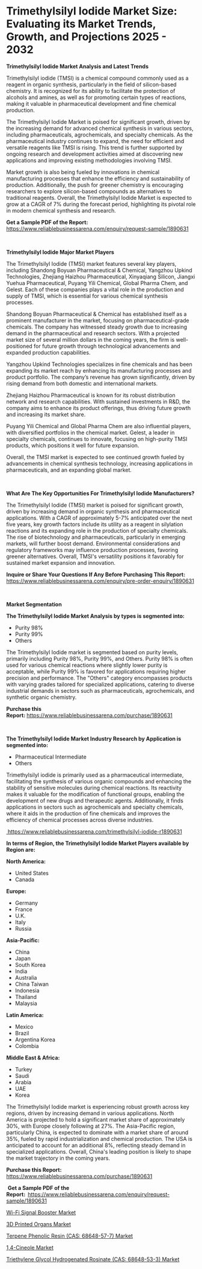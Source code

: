 <p><h1>Trimethylsilyl Iodide Market Size: Evaluating its Market Trends, Growth, and Projections 2025 - 2032</h1></p><p><strong>Trimethylsilyl Iodide Market Analysis and Latest Trends</strong></p>
<p><p>Trimethylsilyl iodide (TMSI) is a chemical compound commonly used as a reagent in organic synthesis, particularly in the field of silicon-based chemistry. It is recognized for its ability to facilitate the protection of alcohols and amines, as well as for promoting certain types of reactions, making it valuable in pharmaceutical development and fine chemical production.</p><p>The Trimethylsilyl Iodide Market is poised for significant growth, driven by the increasing demand for advanced chemical synthesis in various sectors, including pharmaceuticals, agrochemicals, and specialty chemicals. As the pharmaceutical industry continues to expand, the need for efficient and versatile reagents like TMSI is rising. This trend is further supported by ongoing research and development activities aimed at discovering new applications and improving existing methodologies involving TMSI.</p><p>Market growth is also being fueled by innovations in chemical manufacturing processes that enhance the efficiency and sustainability of production. Additionally, the push for greener chemistry is encouraging researchers to explore silicon-based compounds as alternatives to traditional reagents. Overall, the Trimethylsilyl Iodide Market is expected to grow at a CAGR of 7% during the forecast period, highlighting its pivotal role in modern chemical synthesis and research.</p></p>
<p><strong>Get a Sample PDF of the Report:&nbsp;</strong> <a href="https://www.reliablebusinessarena.com/enquiry/request-sample/1890631?utm_campaign=1990&utm_medium=2&utm_source=Github&utm_content=ia&utm_term=31012025&utm_id=trimethylsilyl-iodide">https://www.reliablebusinessarena.com/enquiry/request-sample/1890631</a></p>
<p>&nbsp;</p>
<p><strong>Trimethylsilyl Iodide Major Market Players</strong></p>
<p><p>The Trimethylsilyl Iodide (TMSI) market features several key players, including Shandong Boyuan Pharmaceutical & Chemical, Yangzhou Upkind Technologies, Zhejiang Haizhou Pharmaceutical, Xinyaqiang Silicon, Jiangxi Yuehua Pharmaceutical, Puyang Yili Chemical, Global Pharma Chem, and Gelest. Each of these companies plays a vital role in the production and supply of TMSI, which is essential for various chemical synthesis processes.</p><p>Shandong Boyuan Pharmaceutical & Chemical has established itself as a prominent manufacturer in the market, focusing on pharmaceutical-grade chemicals. The company has witnessed steady growth due to increasing demand in the pharmaceutical and research sectors. With a projected market size of several million dollars in the coming years, the firm is well-positioned for future growth through technological advancements and expanded production capabilities.</p><p>Yangzhou Upkind Technologies specializes in fine chemicals and has been expanding its market reach by enhancing its manufacturing processes and product portfolio. The company’s revenue has grown significantly, driven by rising demand from both domestic and international markets.</p><p>Zhejiang Haizhou Pharmaceutical is known for its robust distribution network and research capabilities. With sustained investments in R&D, the company aims to enhance its product offerings, thus driving future growth and increasing its market share.</p><p>Puyang Yili Chemical and Global Pharma Chem are also influential players, with diversified portfolios in the chemical market. Gelest, a leader in specialty chemicals, continues to innovate, focusing on high-purity TMSI products, which positions it well for future expansion.</p><p>Overall, the TMSI market is expected to see continued growth fueled by advancements in chemical synthesis technology, increasing applications in pharmaceuticals, and an expanding global market.</p></p>
<p>&nbsp;</p>
<p><strong>What Are The Key Opportunities For Trimethylsilyl Iodide Manufacturers?</strong></p>
<p><p>The Trimethylsilyl Iodide (TMSI) market is poised for significant growth, driven by increasing demand in organic synthesis and pharmaceutical applications. With a CAGR of approximately 5-7% anticipated over the next five years, key growth factors include its utility as a reagent in silylation reactions and its expanding role in the production of specialty chemicals. The rise of biotechnology and pharmaceuticals, particularly in emerging markets, will further boost demand. Environmental considerations and regulatory frameworks may influence production processes, favoring greener alternatives. Overall, TMSI's versatility positions it favorably for sustained market expansion and innovation.</p></p>
<p><strong>Inquire or Share Your Questions If Any Before Purchasing This Report:</strong> <a href="https://www.reliablebusinessarena.com/enquiry/pre-order-enquiry/1890631?utm_campaign=1990&utm_medium=2&utm_source=Github&utm_content=ia&utm_term=31012025&utm_id=trimethylsilyl-iodide">https://www.reliablebusinessarena.com/enquiry/pre-order-enquiry/1890631</a></p>
<p>&nbsp;</p>
<p><strong>Market Segmentation</strong></p>
<p><strong>The Trimethylsilyl Iodide Market Analysis by types is segmented into:</strong></p>
<p><ul><li>Purity 98%</li><li>Purity 99%</li><li>Others</li></ul></p>
<p><p>The Trimethylsilyl Iodide market is segmented based on purity levels, primarily including Purity 98%, Purity 99%, and Others. Purity 98% is often used for various chemical reactions where slightly lower purity is acceptable, while Purity 99% is favored for applications requiring higher precision and performance. The "Others" category encompasses products with varying grades tailored for specialized applications, catering to diverse industrial demands in sectors such as pharmaceuticals, agrochemicals, and synthetic organic chemistry.</p></p>
<p><strong>Purchase this Report:&nbsp;</strong><a href="https://www.reliablebusinessarena.com/purchase/1890631?utm_campaign=1990&utm_medium=2&utm_source=Github&utm_content=ia&utm_term=31012025&utm_id=trimethylsilyl-iodide">https://www.reliablebusinessarena.com/purchase/1890631</a></p>
<p>&nbsp;</p>
<p><strong>The Trimethylsilyl Iodide Market Industry Research by Application is segmented into:</strong></p>
<p><ul><li>Pharmaceutical Intermediate</li><li>Others</li></ul></p>
<p><p>Trimethylsilyl iodide is primarily used as a pharmaceutical intermediate, facilitating the synthesis of various organic compounds and enhancing the stability of sensitive molecules during chemical reactions. Its reactivity makes it valuable for the modification of functional groups, enabling the development of new drugs and therapeutic agents. Additionally, it finds applications in sectors such as agrochemicals and specialty chemicals, where it aids in the production of fine chemicals and improves the efficiency of chemical processes across diverse industries.</p></p>
<p><a href="https://www.reliablebusinessarena.com/trimethylsilyl-iodide-r1890631?utm_campaign=1990&utm_medium=2&utm_source=Github&utm_content=ia&utm_term=31012025&utm_id=trimethylsilyl-iodide">&nbsp;https://www.reliablebusinessarena.com/trimethylsilyl-iodide-r1890631</a></p>
<p><strong>In terms of Region, the Trimethylsilyl Iodide Market Players available by Region are:</strong></p>
<p>
    <p> <strong> North America: </strong>
        <ul>
            <li>United States</li>
            <li>Canada</li>
        </ul>
        </p> 
    <p> <strong> Europe: </strong>
        <ul>
            <li>Germany</li>
            <li>France</li>
            <li>U.K.</li>
            <li>Italy</li>
            <li>Russia</li>
        </ul>
        </p> 
    <p> <strong> Asia-Pacific: </strong>
        <ul>
            <li>China</li>
            <li>Japan</li>
            <li>South Korea</li>
            <li>India</li>
            <li>Australia</li>
            <li>China Taiwan</li>
            <li>Indonesia</li>
            <li>Thailand</li>
            <li>Malaysia</li>
        </ul>
        </p> 
    <p> <strong> Latin America: </strong>
        <ul>
            <li>Mexico</li>
            <li>Brazil</li>
            <li>Argentina Korea</li>
            <li>Colombia</li>
        </ul>
        </p> 
    <p> <strong> Middle East & Africa: </strong>
        <ul>
            <li>Turkey</li>
            <li>Saudi</li>
            <li>Arabia</li>
            <li>UAE</li>
            <li>Korea</li>
        </ul>
    </p>
    </p>
<p><p>The Trimethylsilyl Iodide market is experiencing robust growth across key regions, driven by increasing demand in various applications. North America is projected to hold a significant market share of approximately 30%, with Europe closely following at 27%. The Asia-Pacific region, particularly China, is expected to dominate with a market share of around 35%, fueled by rapid industrialization and chemical production. The USA is anticipated to account for an additional 8%, reflecting steady demand in specialized applications. Overall, China's leading position is likely to shape the market trajectory in the coming years.</p></p>
<p><strong>Purchase this Report: </strong><a href="https://www.reliablebusinessarena.com/purchase/1890631?utm_campaign=1990&utm_medium=2&utm_source=Github&utm_content=ia&utm_term=31012025&utm_id=trimethylsilyl-iodide">https://www.reliablebusinessarena.com/purchase/1890631</a></p>
<p>&nbsp;<strong>Get a Sample PDF of the Report:&nbsp;&nbsp;</strong><a href="https://www.reliablebusinessarena.com/enquiry/request-sample/1890631?utm_campaign=1990&utm_medium=2&utm_source=Github&utm_content=ia&utm_term=31012025&utm_id=trimethylsilyl-iodide">https://www.reliablebusinessarena.com/enquiry/request-sample/1890631</a></p>
<p><strong></strong></p>
<p><p><a href="https://www.linkedin.com/pulse/global-wi-fi-signal-booster-market-insights-size-share-jmwvf?utm_campaign=1990&utm_medium=2&utm_source=Github&utm_content=ia&utm_term=31012025&utm_id=trimethylsilyl-iodide">Wi-Fi Signal Booster Market</a></p><p><a href="https://www.linkedin.com/pulse/state-3d-printed-organs-market-projected-growth-cagr-tqhaf?utm_campaign=1990&utm_medium=2&utm_source=Github&utm_content=ia&utm_term=31012025&utm_id=trimethylsilyl-iodide">3D Printed Organs Market</a></p><p><a href="https://www.linkedin.com/pulse/current-valuation-of144-cagr-report-provides-thorough-6ygzf?utm_campaign=1990&utm_medium=2&utm_source=Github&utm_content=ia&utm_term=31012025&utm_id=trimethylsilyl-iodide">Terpene Phenolic Resin (CAS: 68648-57-7) Market</a></p><p><a href="https://www.linkedin.com/pulse/14-cineole-market-expansion-industry-dynamics-regional-ikzge?utm_campaign=1990&utm_medium=2&utm_source=Github&utm_content=ia&utm_term=31012025&utm_id=trimethylsilyl-iodide">1,4-Cineole Market</a></p><p><a href="https://www.linkedin.com/pulse/triethylene-glycol-hydrogenated-rosinate-cas-68648-53-3-qfo4c?utm_campaign=1990&utm_medium=2&utm_source=Github&utm_content=ia&utm_term=31012025&utm_id=trimethylsilyl-iodide">Triethylene Glycol Hydrogenated Rosinate (CAS: 68648-53-3) Market</a></p></p>